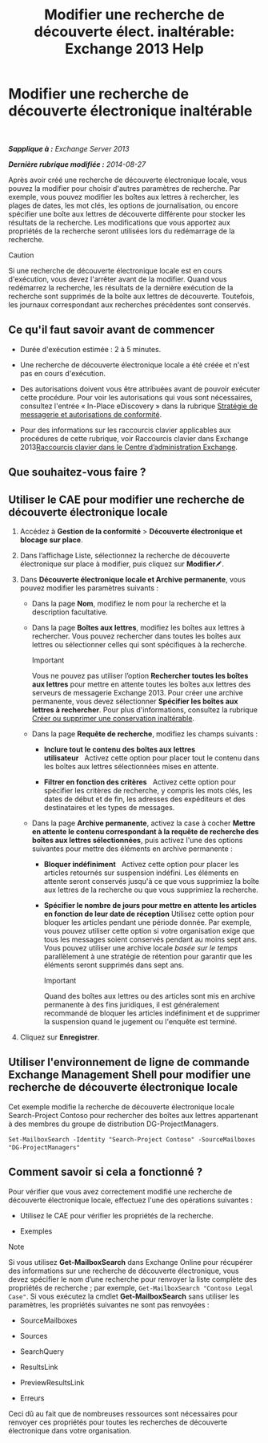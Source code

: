 ﻿---
title: 'Modifier une recherche de découverte élect. inaltérable: Exchange 2013 Help'
TOCTitle: Modifier une recherche de découverte électronique inaltérable
ms:assetid: 3162743c-cc12-4997-91e0-bcbfea8bcb17
ms:mtpsurl: https://technet.microsoft.com/fr-fr/library/Dd335182(v=EXCHG.150)
ms:contentKeyID: 50477840
ms.date: 05/23/2018
mtps_version: v=EXCHG.150
ms.translationtype: MT
---

# Modifier une recherche de découverte électronique inaltérable

 

_**Sapplique à :** Exchange Server 2013_

_**Dernière rubrique modifiée :** 2014-08-27_

Après avoir créé une recherche de découverte électronique locale, vous pouvez la modifier pour choisir d'autres paramètres de recherche. Par exemple, vous pouvez modifier les boîtes aux lettres à rechercher, les plages de dates, les mot clés, les options de journalisation, ou encore spécifier une boîte aux lettres de découverte différente pour stocker les résultats de la recherche. Les modifications que vous apportez aux propriétés de la recherche seront utilisées lors du redémarrage de la recherche.

> [!CAUTION]
> Si une recherche de découverte électronique locale est en cours d'exécution, vous devez l'arrêter avant de la modifier. Quand vous redémarrez la recherche, les résultats de la dernière exécution de la recherche sont supprimés de la boîte aux lettres de découverte. Toutefois, les journaux correspondant aux recherches précédentes sont conservés.


## Ce qu'il faut savoir avant de commencer

  - Durée d'exécution estimée : 2 à 5 minutes.

  - Une recherche de découverte électronique locale a été créée et n'est pas en cours d'exécution.

  - Des autorisations doivent vous être attribuées avant de pouvoir exécuter cette procédure. Pour voir les autorisations qui vous sont nécessaires, consultez l'entrée « In-Place eDiscovery » dans la rubrique [Stratégie de messagerie et autorisations de conformité](messaging-policy-and-compliance-permissions-exchange-2013-help.md).

  - Pour des informations sur les raccourcis clavier applicables aux procédures de cette rubrique, voir Raccourcis clavier dans Exchange 2013[Raccourcis clavier dans le Centre d’administration Exchange](keyboard-shortcuts-in-the-exchange-admin-center-exchange-online-protection-help.md).

## Que souhaitez-vous faire ?

## Utiliser le CAE pour modifier une recherche de découverte électronique locale

1.  Accédez à **Gestion de la conformité** \> **Découverte électronique et blocage sur place**.

2.  Dans l’affichage Liste, sélectionnez la recherche de découverte électronique sur place à modifier, puis cliquez sur **Modifier**![Icône Modifier](images/Bb124582.6f53ccb2-1f13-4c02-bea0-30690e6ea71d(EXCHG.150).gif "Icône Modifier").

3.  Dans **Découverte électronique locale et Archive permanente**, vous pouvez modifier les paramètres suivants :
    
      - Dans la page **Nom**, modifiez le nom pour la recherche et la description facultative.
    
      - Dans la page **Boîtes aux lettres**, modifiez les boîtes aux lettres à rechercher. Vous pouvez rechercher dans toutes les boîtes aux lettres ou sélectionner celles qui sont spécifiques à la recherche.
        
        > [!IMPORTANT]  
        > Vous ne pouvez pas utiliser l’option <strong>Rechercher toutes les boîtes aux lettres</strong> pour mettre en attente toutes les boîtes aux lettres des serveurs de messagerie Exchange 2013. Pour créer une archive permanente, vous devez sélectionner <strong>Spécifier les boîtes aux lettres à rechercher</strong>. Pour plus d'informations, consultez la rubrique <a href="create-or-remove-an-in-place-hold-exchange-2013-help.md">Créer ou supprimer une conservation inaltérable</a>.
    
      - Dans la page **Requête de recherche**, modifiez les champs suivants :
        
          - **Inclure tout le contenu des boîtes aux lettres utilisateur**   Activez cette option pour placer tout le contenu dans les boîtes aux lettres sélectionnées mises en attente.
        
          - **Filtrer en fonction des critères**   Activez cette option pour spécifier les critères de recherche, y compris les mots clés, les dates de début et de fin, les adresses des expéditeurs et des destinataires et les types de messages.
    
      - Dans la page **Archive permanente**, activez la case à cocher **Mettre en attente le contenu correspondant à la requête de recherche des boîtes aux lettres sélectionnées**, puis activez l'une des options suivantes pour mettre des éléments en archive permanente :
        
          - **Bloquer indéfiniment**   Activez cette option pour placer les articles retournés sur suspension indéfini. Les éléments en attente seront conservés jusqu'à ce que vous supprimiez la boîte aux lettres de la recherche ou que vous supprimiez la recherche.
        
          - **Spécifier le nombre de jours pour mettre en attente les articles en fonction de leur date de réception** Utilisez cette option pour bloquer les articles pendant une période donnée. Par exemple, vous pouvez utiliser cette option si votre organisation exige que tous les messages soient conservés pendant au moins sept ans. Vous pouvez utiliser une archive locale *basée sur le temps* parallèlement à une stratégie de rétention pour garantir que les éléments seront supprimés dans sept ans.
            
            > [!important]
            > Quand des boîtes aux lettres ou des articles sont mis en archive permanente à des fins juridiques, il est généralement recommandé de bloquer les articles indéfiniment et de supprimer la suspension quand le jugement ou l'enquête est terminé.


4.  Cliquez sur **Enregistrer**.

## Utiliser l'environnement de ligne de commande Exchange Management Shell pour modifier une recherche de découverte électronique locale

Cet exemple modifie la recherche de découverte électronique locale Search-Project Contoso pour rechercher des boîtes aux lettres appartenant à des membres du groupe de distribution DG-ProjectManagers.

    Set-MailboxSearch -Identity "Search-Project Contoso" -SourceMailboxes "DG-ProjectManagers"

## Comment savoir si cela a fonctionné ?

Pour vérifier que vous avez correctement modifié une recherche de découverte électronique locale, effectuez l'une des opérations suivantes :

  - Utilisez le CAE pour vérifier les propriétés de la recherche.

  - Exemples

> [!NOTE]
> Si vous utilisez <strong>Get-MailboxSearch</strong> dans Exchange Online pour récupérer des informations sur une recherche de découverte électronique, vous devez spécifier le nom d’une recherche pour renvoyer la liste complète des propriétés de recherche ; par exemple, <code>Get-MailboxSearch &quot;Contoso Legal Case&quot;</code>. Si vous exécutez la cmdlet <strong>Get-MailboxSearch</strong> sans utiliser les paramètres, les propriétés suivantes ne sont pas renvoyées :
> <ul>
> <li><p>SourceMailboxes</p></li>
> <li><p>Sources</p></li>
> <li><p>SearchQuery</p></li>
> <li><p>ResultsLink</p></li>
> <li><p>PreviewResultsLink</p></li>
> <li><p>Erreurs</p></li></ul>
> Ceci dû au fait que de nombreuses ressources sont nécessaires pour renvoyer ces propriétés pour toutes les recherches de découverte électronique dans votre organisation.
